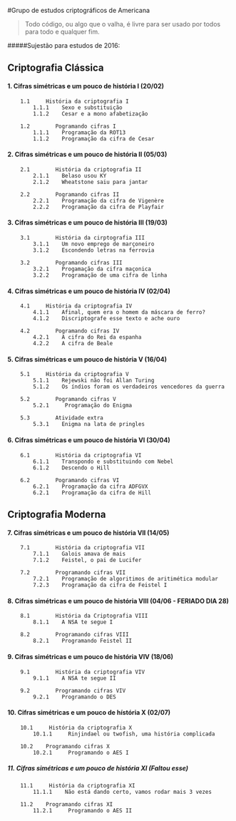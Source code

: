 #Grupo de estudos criptográficos de Americana


>Todo código, ou algo que o valha, é livre para ser usado por todos para todo e qualquer fim.

#####Sujestão para estudos de 2016:

## Criptografia Clássica

#### 1. Cifras simétricas e um pouco de história I       (20/02)
        
        1.1     História da criptografia I
            1.1.1    Sexo e substituição
            1.1.2    Cesar e a mono afabetização

        1.2        Pogramando cifras I
            1.1.1    Programação da ROT13
            1.1.2    Programação da cifra de Cesar

#### 2. Cifras simétricas e um pouco de história II      (05/03)

        2.1        História da criptografia II
            2.1.1    Belaso usou KY
            2.1.2    Wheatstone saiu para jantar
            
        2.2        Pogramando cifras II
            2.2.1    Programação da cifra de Vigenère
            2.2.2    Programação da cifra de Playfair

#### 3. Cifras simétricas e um pouco de história III     (19/03)

        3.1        História da cirptografia III
            3.1.1    Um novo emprego de marçoneiro
            3.1.2    Escondendo letras na ferrovia

        3.2        Pogramando cifras III
            3.2.1    Progamação da cifra maçonica
            3.2.2    Programação de uma cifra de linha

#### 4. Cifras simétricas e um pouco de história IV      (02/04)

        4.1     História da criptografia IV
            4.1.1    Afinal, quem era o homem da máscara de ferro?
            4.1.2    Discriptografe esse texto e ache ouro

        4.2        Pogramando cifras IV
            4.2.1    A cifra do Rei da espanha
            4.2.2    A cifra de Beale

#### 5. Cifras simétricas e um pouco de história V       (16/04)

        5.1     História da criptografia V
            5.1.1    Rejewski não foi Allan Turing
            5.1.2    Os índios foram os verdadeiros vencedores da guerra

        5.2        Pogramando cifras V
            5.2.1     Programação do Enigma

        5.3        Atividade extra
            5.3.1    Enigma na lata de pringles

#### 6. Cifras simétricas e um pouco de história VI      (30/04)

        6.1        História da criptografia VI
            6.1.1    Transpondo e substituindo com Nebel
            6.1.2    Descendo o Hill
       
        6.2        Pogramando cifras VI
            6.2.1    Programação da cifra ADFGVX
            6.2.1    Programação da cifra de Hill

## Criptografia Moderna

#### 7. Cifras simétricas e um pouco de história VII     (14/05)

        7.1        História da criptografia VII
            7.1.1    Galois amava de mais
            7.1.2    Feistel, o pai de Lucifer

        7.2        Programando cifras VII
            7.2.1    Programação de algoritimos de aritimética modular
            7.2.3    Programação da cifra de Feistel I

#### 8.    Cifras simétricas e um pouco de história VIII     (04/06 - FERIADO DIA 28)

        8.1        História da Criptografia VIII
            8.1.1    A NSA te segue I

        8.2        Programando cifras VIII
            8.2.1    Programando Feistel II

#### 9.    Cifras simétricas e um pouco de história VIV     (18/06)

        9.1        História da criptografia VIV
            9.1.1    A NSA te segue II

        9.2        Programando cifras VIV
            9.2.1    Programando o DES

#### 10.    Cifras simétricas e um pouco de hístória X      (02/07)

        10.1     História da criptografia X
            10.1.1     Rinjindael ou twofish, uma história complicada

        10.2    Programando cifras X
            10.2.1     Programando o AES I

##### 11.    Cifras simétricas e um pouco de história XI    (Faltou esse)
       
        11.1     História da criptografia XI    
            11.1.1    Não está dando certo, vamos rodar mais 3 vezes

        11.2    Programando cifras XI
            11.2.1     Programando o AES II
